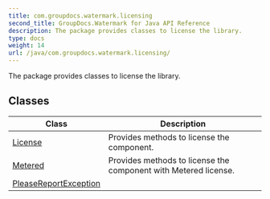 ```yaml
---
title: com.groupdocs.watermark.licensing
second_title: GroupDocs.Watermark for Java API Reference
description: The package provides classes to license the library.
type: docs
weight: 14
url: /java/com.groupdocs.watermark.licensing/
---
```


The package provides classes to license the library.


## Classes

| Class | Description |
| --- | --- |
| [License](../com.groupdocs.watermark.licensing/license) | Provides methods to license the component. |
| [Metered](../com.groupdocs.watermark.licensing/metered) | Provides methods to license the component with Metered license. |
| [PleaseReportException](../com.groupdocs.watermark.licensing/pleasereportexception) |  |
